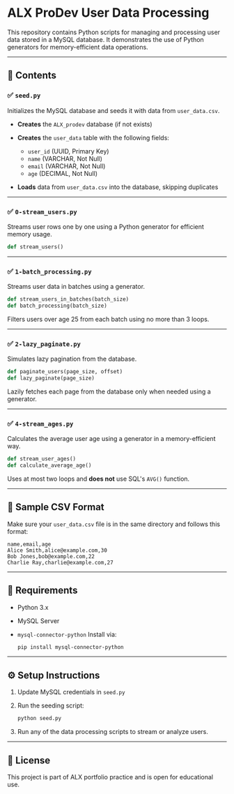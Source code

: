 # ALX ProDev User Data Processing

This repository contains Python scripts for managing and processing user data stored in a MySQL database. It demonstrates the use of Python generators for memory-efficient data operations.

---

## 📁 Contents

### ✅ `seed.py`

Initializes the MySQL database and seeds it with data from `user_data.csv`.

* **Creates** the `ALX_prodev` database (if not exists)
* **Creates** the `user_data` table with the following fields:

  * `user_id` (UUID, Primary Key)
  * `name` (VARCHAR, Not Null)
  * `email` (VARCHAR, Not Null)
  * `age` (DECIMAL, Not Null)
* **Loads** data from `user_data.csv` into the database, skipping duplicates

---

### ✅ `0-stream_users.py`

Streams user rows one by one using a Python generator for efficient memory usage.

```python
def stream_users()
```

---

### ✅ `1-batch_processing.py`

Streams user data in batches using a generator.

```python
def stream_users_in_batches(batch_size)
def batch_processing(batch_size)
```

Filters users over age 25 from each batch using no more than 3 loops.

---

### ✅ `2-lazy_paginate.py`

Simulates lazy pagination from the database.

```python
def paginate_users(page_size, offset)
def lazy_paginate(page_size)
```

Lazily fetches each page from the database only when needed using a generator.

---

### ✅ `4-stream_ages.py`

Calculates the average user age using a generator in a memory-efficient way.

```python
def stream_user_ages()
def calculate_average_age()
```

Uses at most two loops and **does not** use SQL's `AVG()` function.

---

## 📓 Sample CSV Format

Make sure your `user_data.csv` file is in the same directory and follows this format:

```csv
name,email,age
Alice Smith,alice@example.com,30
Bob Jones,bob@example.com,22
Charlie Ray,charlie@example.com,27
```

---

## 📃 Requirements

* Python 3.x
* MySQL Server
* `mysql-connector-python`
  Install via:

  ```bash
  pip install mysql-connector-python
  ```

---

## ⚙️ Setup Instructions

1. Update MySQL credentials in `seed.py`
2. Run the seeding script:

   ```bash
   python seed.py
   ```
3. Run any of the data processing scripts to stream or analyze users.

---

## 📜 License

This project is part of ALX portfolio practice and is open for educational use.
